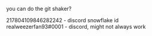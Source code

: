 you can do the git shaker?

217804109846282242 - discord snowflake id   
realweezerfan93#0001 - discord, might not always work
